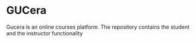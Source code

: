 # GUCera

Gucera is an online courses platform.
The repository contains the student and the instructor functionality 
